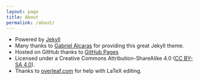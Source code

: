 ```yaml
---
layout: page
title: About
permalink: /about/
---
```


* Powered by [Jekyll](https://jekyllrb.com/)
* Many thanks to [Gabriel Alcaras](https://github.com/gaalcaras/academic) for providing this great Jekyll theme.
* Hosted on GitHub thanks to [GitHub Pages](https://github.com/laxmikantpathade/laxmikantpathade.github.io)
* Licensed under a Creative Commons Attribution-ShareAlike 4.0 ([CC BY-SA 4.0](https://creativecommons.org/licenses/by-sa/4.0/)).
* Thanks to [overleaf.com](https://overleaf.com) for help with LaTeX editing.
